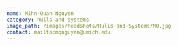 ```yaml
---
name: Mihn-Quan Nguyen
category: hulls-and-systems
image_path: /images/headshots/Hulls-and-Systems/MQ.jpg
contact: mailto:mqnguyen@umich.edu
---
```


